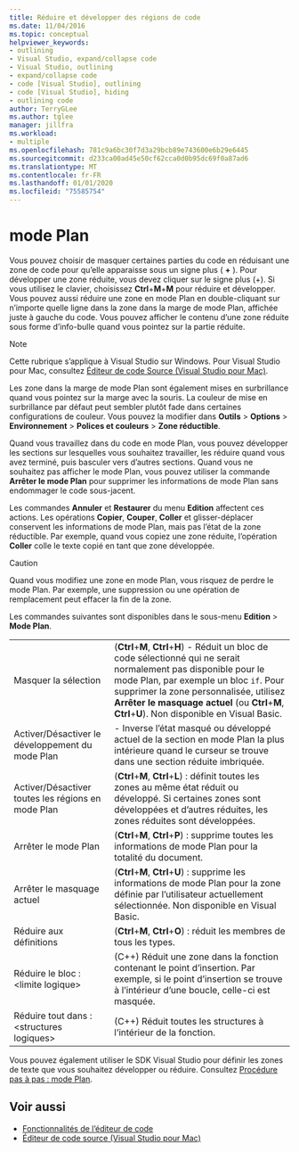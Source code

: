 ```yaml
---
title: Réduire et développer des régions de code
ms.date: 11/04/2016
ms.topic: conceptual
helpviewer_keywords:
- outlining
- Visual Studio, expand/collapse code
- Visual Studio, outlining
- expand/collapse code
- code [Visual Studio], outlining
- code [Visual Studio], hiding
- outlining code
author: TerryGLee
ms.author: tglee
manager: jillfra
ms.workload:
- multiple
ms.openlocfilehash: 781c9a6bc30f7d3a29bcb89e743600e6b29e6445
ms.sourcegitcommit: d233ca00ad45e50cf62cca0d0b95dc69f0a87ad6
ms.translationtype: MT
ms.contentlocale: fr-FR
ms.lasthandoff: 01/01/2020
ms.locfileid: "75585754"
---
```

# <a name="outlining"></a>mode Plan

Vous pouvez choisir de masquer certaines parties du code en réduisant une zone de code pour qu’elle apparaisse sous un signe plus ( **+** ). Pour développer une zone réduite, vous devez cliquer sur le signe plus (+). Si vous utilisez le clavier, choisissez **Ctrl**+**M**+**M** pour réduire et développer. Vous pouvez aussi réduire une zone en mode Plan en double-cliquant sur n’importe quelle ligne dans la zone dans la marge de mode Plan, affichée juste à gauche du code. Vous pouvez afficher le contenu d’une zone réduite sous forme d’info-bulle quand vous pointez sur la partie réduite.

> [!NOTE]
> Cette rubrique s’applique à Visual Studio sur Windows. Pour Visual Studio pour Mac, consultez [Éditeur de code Source (Visual Studio pour Mac)](/visualstudio/mac/source-editor).

Les zone dans la marge de mode Plan sont également mises en surbrillance quand vous pointez sur la marge avec la souris. La couleur de mise en surbrillance par défaut peut sembler plutôt fade dans certaines configurations de couleur. Vous pouvez la modifier dans **Outils** > **Options** > **Environnement** > **Polices et couleurs** > **Zone réductible**.

Quand vous travaillez dans du code en mode Plan, vous pouvez développer les sections sur lesquelles vous souhaitez travailler, les réduire quand vous avez terminé, puis basculer vers d’autres sections. Quand vous ne souhaitez pas afficher le mode Plan, vous pouvez utiliser la commande **Arrêter le mode Plan** pour supprimer les informations de mode Plan sans endommager le code sous-jacent.

Les commandes **Annuler** et **Restaurer** du menu **Edition** affectent ces actions. Les opérations **Copier**, **Couper**, **Coller** et glisser-déplacer conservent les informations de mode Plan, mais pas l’état de la zone réductible. Par exemple, quand vous copiez une zone réduite, l’opération **Coller** colle le texte copié en tant que zone développée.

> [!CAUTION]
> Quand vous modifiez une zone en mode Plan, vous risquez de perdre le mode Plan. Par exemple, une suppression ou une opération de remplacement peut effacer la fin de la zone.

Les commandes suivantes sont disponibles dans le sous-menu **Edition** > **Mode Plan**.

|||
|-|-|
|Masquer la sélection|(**Ctrl**+**M**, **Ctrl**+**H**) - Réduit un bloc de code sélectionné qui ne serait normalement pas disponible pour le mode Plan, par exemple un bloc `if`. Pour supprimer la zone personnalisée, utilisez **Arrêter le masquage actuel** (ou **Ctrl**+**M**, **Ctrl**+**U**). Non disponible en Visual Basic.|
|Activer/Désactiver le développement du mode Plan|- Inverse l’état masqué ou développé actuel de la section en mode Plan la plus intérieure quand le curseur se trouve dans une section réduite imbriquée.|
|Activer/Désactiver toutes les régions en mode Plan|(**Ctrl**+**M**, **Ctrl**+**L**) : définit toutes les zones au même état réduit ou développé. Si certaines zones sont développées et d’autres réduites, les zones réduites sont développées.|
|Arrêter le mode Plan|(**Ctrl**+**M**, **Ctrl**+**P**) : supprime toutes les informations de mode Plan pour la totalité du document.|
|Arrêter le masquage actuel|(**Ctrl**+**M**, **Ctrl**+**U**) : supprime les informations de mode Plan pour la zone définie par l’utilisateur actuellement sélectionnée. Non disponible en Visual Basic.|
|Réduire aux définitions|(**Ctrl**+**M**, **Ctrl**+**O**) : réduit les membres de tous les types.|
|Réduire le bloc :\<limite logique>|(C++) Réduit une zone dans la fonction contenant le point d’insertion. Par exemple, si le point d’insertion se trouve à l’intérieur d’une boucle, celle-ci est masquée.|
|Réduire tout dans : \<structures logiques>|(C++) Réduit toutes les structures à l’intérieur de la fonction.|

Vous pouvez également utiliser le SDK Visual Studio pour définir les zones de texte que vous souhaitez développer ou réduire. Consultez [Procédure pas à pas : mode Plan](../extensibility/walkthrough-outlining.md).

## <a name="see-also"></a>Voir aussi

- [Fonctionnalités de l’éditeur de code](../ide/writing-code-in-the-code-and-text-editor.md)
- [Éditeur de code source (Visual Studio pour Mac)](/visualstudio/mac/source-editor)
